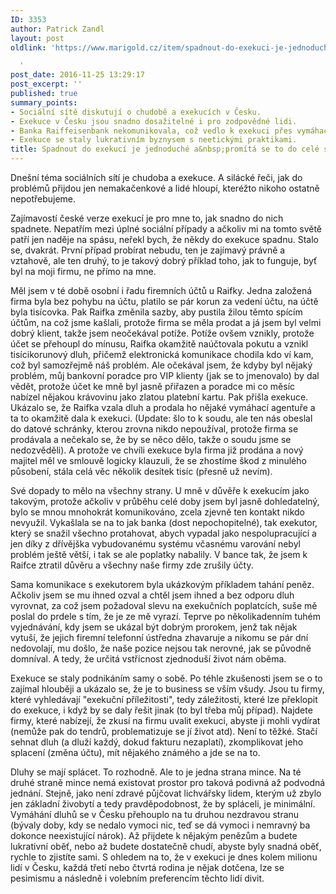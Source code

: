 ```yaml
---
ID: 3353
author: Patrick Zandl
layout: post
oldlink: 'https://www.marigold.cz/item/spadnout-do-exekuci-je-jednoduche-a-promita-se-to-do-cele-spolecnosti

  '
post_date: 2016-11-25 13:29:17
post_excerpt: ''
published: true
summary_points:
- Sociální sítě diskutují o chudobě a exekucích v Česku.
- Exekuce v Česku jsou snadno dosažitelné i pro zodpovědné lidi.
- Banka Raiffeisenbank nekomunikovala, což vedlo k exekuci přes vymáhací agenturu.
- Exekuce se staly lukrativním byznysem s neetickými praktikami.
title: Spadnout do exekucí je jednoduché a&nbsp;promítá se to do celé společnosti
---
```


Dnešní téma sociálních sítí je chudoba a exekuce. A silácké řeči, jak do problémů přijdou jen nemakačenkové a lidé hloupí, kteréžto nikoho ostatně nepotřebujeme. 

Zajímavostí české verze exekucí je pro mne to, jak snadno do nich spadnete. Nepatřím mezi úplné sociální případy a ačkoliv mi na tomto světě patří jen naděje na spásu, neřekl bych, že někdy do exekuce spadnu. Stalo se, dvakrát. První případ probírat nebudu, ten je zajímavý právně a vztahově, ale ten druhý, to je takový dobrý příklad toho, jak to funguje, byť byl na moji firmu, ne přímo na mne.<!--more-->

Měl jsem v té době osobní i řadu firemních účtů u Raifky. Jedna založená firma byla bez pohybu na účtu, platilo se pár korun za vedení účtu, na účtě byla tisícovka. Pak Raifka změnila sazby, aby pustila žilou těmto spícím účtům, na což jsme kašlali, protože firma se měla prodat a já jsem byl velmi dobrý klient, takže jsem neočekával potíže. Potíže ovšem vznikly, protože účet se přehoupl do mínusu, Raifka okamžitě naúčtovala pokutu a vznikl tisícikorunový dluh, přičemž elektronická komunikace chodila kdo ví kam, což byl samozřejmě náš problém. Ale očekával jsem, že kdyby byl nějaký problém, můj bankovní poradce pro VIP klienty (jak se to jmenovalo) by dal vědět, protože účet ke mně byl jasně přiřazen a poradce mi co měsíc nabízel nějakou krávovinu jako zlatou platební kartu.
Pak přišla exekuce. Ukázalo se, že Raifka vzala dluh a prodala ho nějaké vymáhací agentuře a ta to okamžitě dala k exekuci. (Update: šlo to k soudu, ale ten nás obeslal do datové schránky, kterou zrovna nikdo nepoužíval, protože firma se prodávala a nečekalo se, že by se něco dělo, takže o soudu jsme se nedozvěděli). A protože ve chvíli exekuce byla firma již prodána a nový majitel měl ve smlouvě logicky klauzuli, že se zhostíme škod z minulého působení, stála celá věc několik desítek tisíc (přesně už nevím).

Své dopady to mělo na všechny strany. U mně v důvěře k exekucím jako takovým, protože ačkoliv v průběhu celé doby jsem byl jasně dohledatelný, bylo se mnou mnohokrát komunikováno, zcela zjevně ten kontakt nikdo nevyužil. Vykašlala se na to jak banka (dost nepochopitelné), tak exekutor, který se snažil všechno protahovat, abych vypadal jako nespolupracující a jen díky z dřívějška vybudovanému systému včasnému varování nebyl problém ještě větší, i tak se ale poplatky nabalily. V bance tak, že jsem k Raifce ztratil důvěru a všechny naše firmy zde zrušily účty.

Sama komunikace s exekutorem byla ukázkovým příkladem tahání peněz. Ačkoliv jsem se mu ihned ozval a chtěl jsem ihned a bez odporu dluh vyrovnat, za což jsem požadoval slevu na exekučních poplatcích, suše mě poslal do prdele s tím, že je ze mě vyrazí. Teprve po několikadenním tuhém vyjednávání, kdy jsem se ukázal být dobrým prorokem, jenž tak nějak vytuší, že jejich firemní telefonní ústředna zhavaruje a nikomu se pár dní nedovolají, mu došlo, že naše pozice nejsou tak nerovné, jak se původně domníval. A tedy, že určitá vstřícnost zjednoduší život nám oběma.

Exekuce se staly podnikáním samy o sobě. Po téhle zkušenosti jsem se o to zajímal hlouběji a ukázalo se, že je to business se vším všudy. Jsou tu firmy, které vyhledávají "exekuční příležitosti", tedy záležitosti, které lze překlopit do exekuce, i když by se daly řešit jinak (to byl třeba můj případ). Najdete firmy, které nabízejí, že zkusí na firmu uvalit exekuci, abyste ji mohli vydírat (nemůže pak do tendrů, problematizuje se jí život atd). Není to těžké. Stačí sehnat dluh (a dluží každý, dokud fakturu nezaplatí), zkomplikovat jeho splacení (změna účtu), mít nějakého známého a jde se na to.

Dluhy se mají splácet. To rozhodně. Ale to je jedna strana mince. Na té druhé straně mince nemá existovat prostor pro taková podivná až podvodná jednání. Stejně, jako není zdravé půjčovat lichvářsky lidem, kterým už zbylo jen základní živobytí a tedy pravděpodobnost, že by spláceli, je minimální. Vymáhání dluhů se v Česku přehouplo na tu druhou nezdravou stranu (bývaly doby, kdy se nedalo vymoci nic, teď se dá vymoci i nemravný ba dokonce neexistující nárok). Až přijdete k nějakým penězům a budete lukrativní oběť, nebo až budete dostatečně chudí, abyste byly snadná oběť, rychle to zjistíte sami. S ohledem na to, že v exekuci je dnes kolem milionu lidí v Česku, každá třetí nebo čtvrtá rodina je nějak dotčena, lze se pesimismu a následně i volebním preferencím těchto lidí divit.